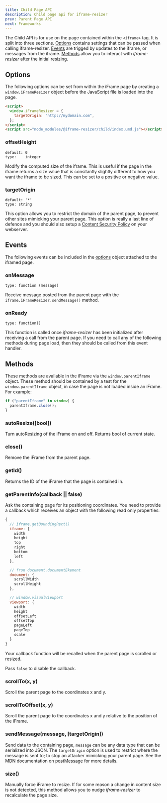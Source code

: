 ```yaml
---
title: Child Page API
description: Child page api for iframe-resizer
prev: Parent Page API
next: Frameworks
---
```


The Child API is for use on the page contained within the `<iframe>` tag. It is split into three sections. [Options](#options) contains settings that can be passed when calling iframe-resizer. [Events](#events) are trigged by updates to the iframe, or messages from the iframe. [Methods](#methods) allow you to interact with _iframe-resizer_ after the initial resizing.

## Options

The following options can be set from within the iFrame page by creating a `window.iFrameResizer` object before the JavaScript file is loaded into the page.

```html
<script>
  window.iFrameResizer = {
    targetOrigin: "http://mydomain.com",
  };
</script>
<script src="node_modules/@iframe-resizer/child/index.umd.js"></script>
```

### offsetHeight

```
default: 0
type:    integer
```

Modify the computed size of the iframe. This is useful if the page in the iframe returns a size value that is consitantly slightly different to how you want the iframe to be sized. This can be set to a positive or
negative value.


### targetOrigin

```
default: '*'
type: string
```

This option allows you to restrict the domain of the parent page, to prevent other sites mimicking your 
parent page. This option is really a last line of defence and you should also setup a <a href="https://developer.mozilla.org/en-US/docs/Web/HTTP/CSP" target="_blank">Content Security Policy</a> on your webserver.


## Events

The following events can be included in the [options](options.md) object attached to the iframed page.

### onMessage

    type: function (message)

Receive message posted from the parent page with the `iframe.iFrameResizer.sendMessage()` method.

### onReady

    type: function()

This function is called once _iframe-resizer_ has been initialized after receiving a call from the parent page. If you need to call any of the following methods during page load, then they should be called from this event handler.

## Methods

These methods are available in the iFrame via the `window.parentIframe` object. These method should be contained by a test for the `window.parentIframe` object, in case the page is not loaded inside an iFrame. For example:

```js
if ("parentIframe" in window) {
  parentIframe.close();
}
```

### autoResize(<span class="args">[bool]</span>)

Turn autoResizing of the iFrame on and off. Returns bool of current state.

### close()

Remove the iFrame from the parent page.

### getId()

Returns the ID of the iFrame that the page is contained in.

### getParentInfo(<span class="args">callback || false</span>)

Ask the containing page for its positioning coordinates. You need to provide a callback which receives an object with the following read only properties:

```js
{
  // iframe.getBoundingRect()
  iframe: {
    width
    height
    top
    right
    bottom
    left
  },

  // fron document.documentEkement
  document: {
    scrollWidth
    scrollHeight
  },

  // window.visualViewport
  viewport: {
    width
    height
    offsetLeft
    offsetTop
    pageLeft
    pageTop
    scale
  }
}
```

Your callback function will be recalled when the parent page is scrolled or resized.

Pass `false` to disable the callback.

### scrollTo(<span class="args">x, y</span>)

Scroll the parent page to the coordinates x and y.

### scrollToOffset(<span class="args">x, y</span>)

Scroll the parent page to the coordinates x and y relative to the position of the iFrame.

### sendMessage(<span class="args">message, [targetOrigin]</span>)

Send data to the containing page, `message` can be any data type that can be serialized into JSON. The `targetOrigin` option is used to restrict where the message is sent to; to stop an attacker mimicking your parent page. See the MDN documentation on [postMessage](https://developer.mozilla.org/en-US/docs/Web/API/Window.postMessage) for more details.

<!--
### setHeightCalculationMethod(heightCalculationMethod)

Change the method use to workout the height of the iFrame.
-->

### size()

Manually force iFrame to resize. If for some reason a change in content size is not detected, this method allows you to nudge _iframe-resizer_ to recalculate the page size.
